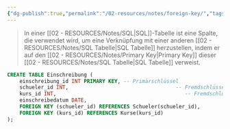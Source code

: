 ```yaml
---
{"dg-publish":true,"permalink":"/02-resources/notes/foreign-key/","tags":["code/SQL"],"noteIcon":"","updated":"2024-10-10T13:50:54.000+02:00"}
---
```


>In einer [[02 - RESOURCES/Notes/SQL\|SQL]]-Tabelle ist eine Spalte, die verwendet wird, um eine Verknüpfung mit einer anderen [[02 - RESOURCES/Notes/SQL Tabelle\|SQL Tabelle]]  herzustellen, indem er auf den [[02 - RESOURCES/Notes/Primary Key\|Primary Key]] dieser [[02 - RESOURCES/Notes/SQL Tabelle\|SQL Tabelle]] verweist.
```sql
CREATE TABLE Einschreibung (
    einschreibung_id INT PRIMARY KEY, -- Primärschlüssel
    schueler_id INT,                                   -- Fremdschlüssel zu Schueler
    kurs_id INT,                                          -- Fremdschlüssel zu Kurse
    einschreibedatum DATE,
    FOREIGN KEY (schueler_id) REFERENCES Schueler(schueler_id),
    FOREIGN KEY (kurs_id) REFERENCES Kurse(kurs_id)
);
```
